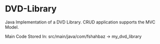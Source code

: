 # DVD-Library
Java Implementation of a DVD Library. CRUD application supports the MVC Model.

Main Code Stored In:
src/main/java/com/fshahbaz -> my_dvd_library
